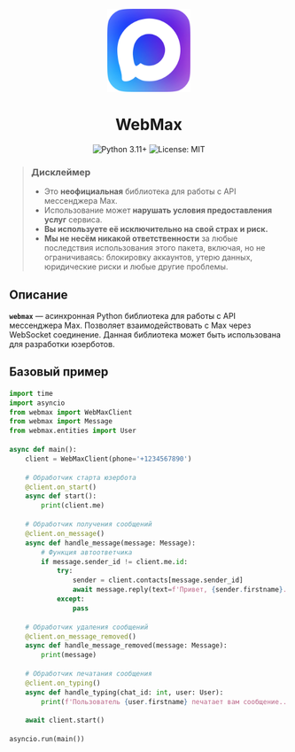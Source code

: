 <p align="center">
    <img src="assets/logo.png" alt="WebMax" width="150">
</p>

<h1 align="center">
    <strong>WebMax</strong>
</h1>

<p align="center">
    <img src="https://img.shields.io/badge/python-3.10+-3776AB.svg" alt="Python 3.11+">
    <img src="https://img.shields.io/badge/License-MIT-2f9872.svg" alt="License: MIT">
</p>

> <h3><strong>Дисклеймер</strong></h3>
> 
> *   Это **неофициальная** библиотека для работы с API мессенджера Max.
> *   Использование может **нарушать условия предоставления услуг** сервиса.
> *   **Вы используете её исключительно на свой страх и риск.**
> *   **Мы не несём никакой ответственности** за любые последствия использования этого пакета, включая, но не ограничиваясь: блокировку аккаунтов, утерю данных, юридические риски и любые другие проблемы.

## Описание

**`webmax`** — асинхронная Python библиотека для работы с API мессенджера Max. Позволяет взаимодействовать с Max через WebSocket соединение. Данная библиотека может быть использована для разработки юзерботов.

## Базовый пример

```python
import time
import asyncio
from webmax import WebMaxClient
from webmax import Message
from webmax.entities import User

async def main():
    client = WebMaxClient(phone='+1234567890')

    # Обработчик старта юзербота
    @client.on_start()
    async def start():
        print(client.me)

    # Обработчик получения сообщений
    @client.on_message()
    async def handle_message(message: Message):
        # Функция автоответчика
        if message.sender_id != client.me.id:
            try:
                sender = client.contacts[message.sender_id]
                await message.reply(text=f'Привет, {sender.firstname}. Сейчас я занят, отвечу позже', cid=int(time.time()))
            except:
                pass

    # Обработчик удаления сообщений
    @client.on_message_removed()
    async def handle_message_removed(message: Message):
        print(message)

    # Обработчик печатания сообщения
    @client.on_typing()
    async def handle_typing(chat_id: int, user: User):
        print(f'Пользователь {user.firstname} печатает вам сообщение...')

    await client.start()

asyncio.run(main())
```